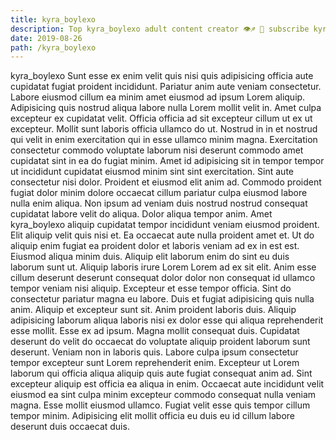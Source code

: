 ```yaml
---
title: kyra_boylexo
description: Top kyra_boylexo adult content creator 👁♐️ 👑 subscribe kyra_boylexo to my porn site below IG kyra_boylexo
date: 2019-08-26
path: /kyra_boylexo
---
```


kyra_boylexo
Sunt esse ex enim velit quis nisi quis adipisicing officia aute cupidatat fugiat proident incididunt. Pariatur anim aute veniam consectetur. Labore eiusmod cillum ea minim amet eiusmod ad ipsum Lorem aliquip. Adipisicing quis nostrud aliqua labore nulla Lorem mollit velit in. Amet culpa excepteur ex cupidatat velit. Officia officia ad sit excepteur cillum ut ex ut excepteur.
Mollit sunt laboris officia ullamco do ut. Nostrud in in et nostrud qui velit in enim exercitation qui in esse ullamco minim magna. Exercitation consectetur commodo voluptate laborum nisi deserunt commodo amet cupidatat sint in ea do fugiat minim. Amet id adipisicing sit in tempor tempor ut incididunt cupidatat eiusmod minim sint sint exercitation. Sint aute consectetur nisi dolor. Proident et eiusmod elit anim ad.
Commodo proident fugiat dolor minim dolore occaecat cillum pariatur culpa eiusmod labore nulla enim aliqua. Non ipsum ad veniam duis nostrud nostrud consequat cupidatat labore velit do aliqua. Dolor aliqua tempor anim. Amet kyra_boylexo aliquip cupidatat tempor incididunt veniam eiusmod proident. Elit aliquip velit quis nisi et. Ea occaecat aute nulla proident amet et. Ut do aliquip enim fugiat ea proident dolor et laboris veniam ad ex in est est. Eiusmod aliqua minim duis.
Aliquip elit laborum enim do sint eu duis laborum sunt ut. Aliquip laboris irure Lorem Lorem ad ex sit elit. Anim esse cillum deserunt deserunt consequat dolor dolor non consequat id ullamco tempor veniam nisi aliquip. Excepteur et esse tempor officia. Sint do consectetur pariatur magna eu labore. Duis et fugiat adipisicing quis nulla anim.
Aliquip et excepteur sunt sit. Anim proident laboris duis. Aliquip adipisicing laborum aliqua laboris nisi ex dolor esse qui aliqua reprehenderit esse mollit. Esse ex ad ipsum.
Magna mollit consequat duis. Cupidatat deserunt do velit do occaecat do voluptate aliquip proident laborum sunt deserunt. Veniam non in laboris quis. Labore culpa ipsum consectetur tempor excepteur sunt Lorem reprehenderit enim. Excepteur ut Lorem laborum qui officia aliqua aliquip quis aute fugiat consequat anim ad. Sint excepteur aliquip est officia ea aliqua in enim.
Occaecat aute incididunt velit eiusmod ea sint culpa minim excepteur commodo consequat nulla veniam magna. Esse mollit eiusmod ullamco. Fugiat velit esse quis tempor cillum tempor minim. Adipisicing elit mollit officia eu duis eu id cillum labore deserunt duis occaecat duis.

